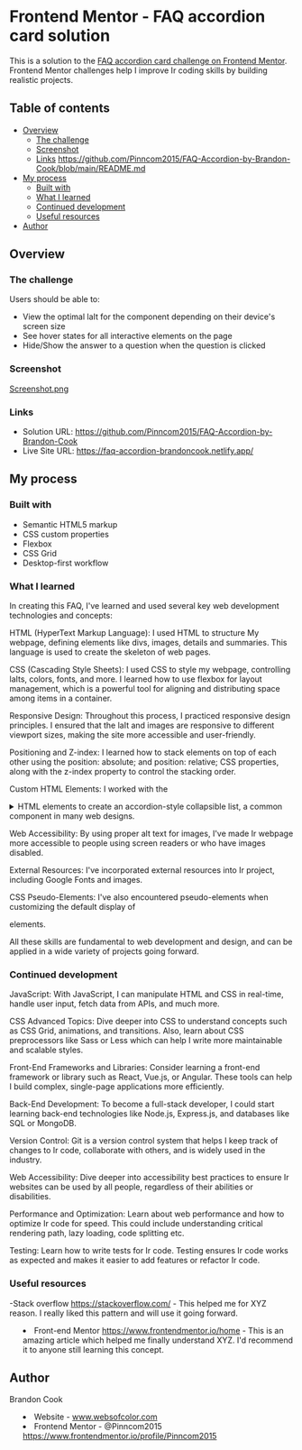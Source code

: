 # Frontend Mentor - FAQ accordion card solution

This is a solution to the [FAQ accordion card challenge on Frontend Mentor](https://www.frontendmentor.io/challenges/faq-accordion-card-XlyjD0Oam). Frontend Mentor challenges help I improve Ir coding skills by building realistic projects. 

## Table of contents

- [Overview](#overview)
  - [The challenge](#the-challenge)
  - [Screenshot](#screenshot)
  - [Links](#links) https://github.com/Pinncom2015/FAQ-Accordion-by-Brandon-Cook/blob/main/README.md
- [My process](#my-process)
  - [Built with](#built-with)
  - [What I learned](#what-i-learned)
  - [Continued development](#continued-development)
  - [Useful resources](#useful-resources)
- [Author](#author)

## Overview

### The challenge

Users should be able to:

- View the optimal laIt for the component depending on their device's screen size
- See hover states for all interactive elements on the page
- Hide/Show the answer to a question when the question is clicked

### Screenshot

[Screenshot.png](https://github.com/Pinncom2015/FAQ-Accordion-by-Brandon-Cook/blob/main/Screenshot.png)

### Links

- Solution URL: https://github.com/Pinncom2015/FAQ-Accordion-by-Brandon-Cook
- Live Site URL: https://faq-accordion-brandoncook.netlify.app/

## My process

### Built with

- Semantic HTML5 markup
- CSS custom properties
- Flexbox
- CSS Grid
- Desktop-first workflow

### What I learned


In creating this FAQ, I've learned and used several key web development technologies and concepts:

HTML (HyperText Markup Language): I used HTML to structure My webpage, defining elements like divs, images, details and summaries. This language is used to create the skeleton of web pages.

CSS (Cascading Style Sheets): I used CSS to style my webpage, controlling laIts, colors, fonts, and more. I learned how to use flexbox for layout management, which is a powerful tool for aligning and distributing space among items in a container.

Responsive Design: Throughout this process, I practiced responsive design principles. I ensured that the laIt and images are responsive to different viewport sizes, making the site more accessible and user-friendly.

Positioning and Z-index: I learned how to stack elements on top of each other using the position: absolute; and position: relative; CSS properties, along with the z-index property to control the stacking order.

Custom HTML Elements: I worked with the <details> and <summary> HTML elements to create an accordion-style collapsible list, a common component in many web designs.

Web Accessibility: By using proper alt text for images, I've made Ir webpage more accessible to people using screen readers or who have images disabled.

External Resources: I've incorporated external resources into Ir project, including Google Fonts and images.

CSS Pseudo-Elements: I've also encountered pseudo-elements when customizing the default display of <summary> elements.

All these skills are fundamental to web development and design, and can be applied in a wide variety of projects going forward.


### Continued development

JavaScript: With JavaScript, I can manipulate HTML and CSS in real-time, handle user input, fetch data from APIs, and much more.

CSS Advanced Topics: Dive deeper into CSS to understand concepts such as CSS Grid, animations, and transitions. Also, learn about CSS preprocessors like Sass or Less which can help I write more maintainable and scalable styles.

Front-End Frameworks and Libraries: Consider learning a front-end framework or library such as React, Vue.js, or Angular. These tools can help I build complex, single-page applications more efficiently.

Back-End Development: To become a full-stack developer, I could start learning back-end technologies like Node.js, Express.js, and databases like SQL or MongoDB.

Version Control: Git is a version control system that helps I keep track of changes to Ir code, collaborate with others, and is widely used in the industry.

Web Accessibility: Dive deeper into accessibility best practices to ensure Ir websites can be used by all people, regardless of their abilities or disabilities.

Performance and Optimization: Learn about web performance and how to optimize Ir code for speed. This could include understanding critical rendering path, lazy loading, code splitting etc.

Testing: Learn how to write tests for Ir code. Testing ensures Ir code works as expected and makes it easier to add features or refactor Ir code.


### Useful resources

-Stack overflow https://stackoverflow.com/ - This helped me for XYZ reason. I really liked this pattern and will use it going forward.
- Front-end Mentor https://www.frontendmentor.io/home - This is an amazing article which helped me finally understand XYZ. I'd recommend it to anyone still learning this concept.

## Author

Brandon Cook
- Website - www.websofcolor.com
- Frontend Mentor - @Pinncom2015 https://www.frontendmentor.io/profile/Pinncom2015
